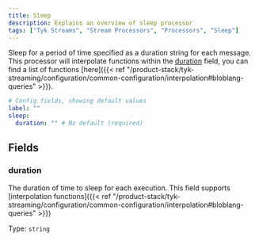 ```yaml
---
title: Sleep
description: Explains an overview of sleep processor
tags: ["Tyk Streams", "Stream Processors", "Processors", "Sleep"]
---
```


Sleep for a period of time specified as a duration string for each message. This processor will interpolate functions within the [duration](#duration) field, you can find a list of functions [here]({{< ref "/product-stack/tyk-streaming/configuration/common-configuration/interpolation#bloblang-queries" >}}).

```yml
# Config fields, showing default values
label: ""
sleep:
  duration: "" # No default (required)
```

## Fields

### duration

The duration of time to sleep for each execution.
This field supports [interpolation functions]({{< ref "/product-stack/tyk-streaming/configuration/common-configuration/interpolation#bloblang-queries" >}})

Type: `string`
